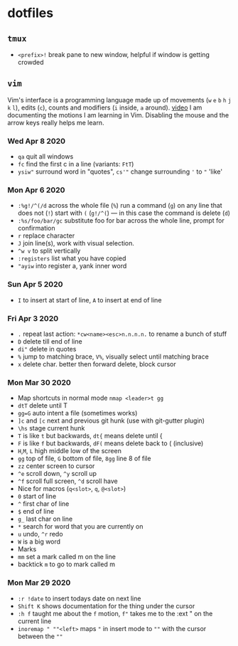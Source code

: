 # dotfiles
## `tmux`

 - `<prefix>!` break pane to new window, helpful if window is getting crowded

## `vim`
Vim's interface is a programming language made up of movements (`w` `e` `b` `h` `j` `k` `l`), edits (`c`), counts and modifiers (`i` inside, `a` around). [video](https://www.youtube.com/watch?v=a6Q8Na575qc)
I am documenting the motions I am learning in Vim. Disabling the mouse and the arrow keys really helps me learn.

### Wed Apr  8 2020
 - `qa` quit all windows
 - `fc` find the first c in a line (variants: `FtT`)
 - `ysiw"` surround word in "quotes", `cs'"` change surrounding `'` to `"` 'like'

### Mon Apr  6 2020
 - `:%g!/^(/d` across the whole file (`%`) run a command (`g`) on any line that does not (`!`) start with `(` (`g!/^(`) — in this case the command is delete (`d`)
 - `:%s/foo/bar/gc` substitute foo for bar across the whole line, prompt for confirmation
 - `r` replace character
 - `J` join line(s), work with visual selection. 
 - `^w v` to split vertically
 - `:registers` list what you have copied
 - `"ayiw` into register a, yank inner word

### Sun Apr  5 2020
 - `I` to insert at start of line, `A` to insert at end of line

### Fri Apr  3 2020
 - `.` repeat last action: `*cw<name><esc>n.n.n.n.` to rename a bunch of stuff
 - `D` delete till end of line
 - `di"` delete in quotes 
 - `%` jump to matching brace, `V%`, visually select until matching brace
 - `x` delete char. better then forward delete, block cursor

### Mon Mar 30 2020  
- Map shortcuts in normal mode `nmap <leader>t gg` 
- `dtT` delete until T
- `gg=G` auto intent a file (sometimes works)
- `]c` and `[c` next and previous git hunk (use with git-gutter plugin)
- `\hs` stage current hunk
- `T` is like `t` but backwards, `dt{` means delete until {
- `F` is like `f` but backwards, `dF(` means delete back to ( (inclusive)
- `H`,`M`, `L` high middle low of the screen
- `gg` top of file, `G` bottom of file, `8gg` line 8 of file
- `zz` center screen to cursor
- `^e` scroll down, `^y` scroll up
- `^f` scroll full screen, `^d` scroll have
- Nice for macros (`q<slot>`, `q`, `@<slot>`)
- `0` start of line
- `^` first char of line
- `$` end of line
- `g_` last char on line
- `*` search for word that you are currently on
- `u` undo, `^r` redo
- `W` is a big word
- Marks
- `mm` set a mark called m on the line
- backtick `m` to go to mark called m

### Mon Mar 29 2020
- `:r !date` to insert todays date on next line
- `Shift K` shows documentation for the thing under the cursor
- `:h f` taught me about the `f` motion, `f"` takes me to the :ext " on the current line
- `inoremap " ""<left>` maps `"` in insert mode to `""` with the cursor between the `""`
